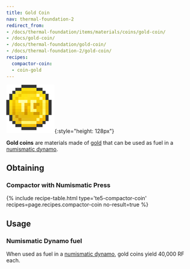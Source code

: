 ```yaml
---
title: Gold Coin
nav: thermal-foundation-2
redirect_from:
- /docs/thermal-foundation/items/materials/coins/gold-coin/
- /docs/gold-coin/
- /docs/thermal-foundation/gold-coin/
- /docs/thermal-foundation-2/gold-coin/
recipes:
  compactor-coin:
  - coin-gold
---
```


![Gold coin](/assets/images/thermal-foundation-2/coin-gold.png){:style="height: 128px"}


**Gold coins** are materials made of
[gold](https://minecraft.gamepedia.com/Gold_Ingot) that can be used as fuel in a
[numismatic dynamo](/docs/1.12/thermal-expansion-5/numismatic-dynamo/).


Obtaining
---------

### Compactor with Numismatic Press
{% include recipe-table.html type='te5-compactor-coin' recipes=page.recipes.compactor-coin no-result=true %}


Usage
-----

### Numismatic Dynamo fuel
When used as fuel in a [numismatic dynamo](/docs/1.12/thermal-expansion-5/numismatic-dynamo/), gold coins
yield 40,000 RF each.

